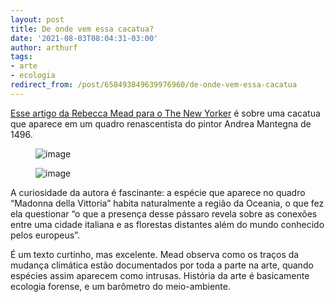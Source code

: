 ```yaml
---
layout: post
title: De onde vem essa cacatua?
date: '2021-08-03T08:04:31-03:00'
author: arthurf
tags:
- arte
- ecologia
redirect_from: /post/658493849639976960/de-onde-vem-essa-cacatua
---
```

[Esse artigo da Rebecca Mead para o The New Yorker](https://www.newyorker.com/magazine/2021/07/05/where-did-that-cockatoo-come-from) é sobre uma cacatua que aparece em um quadro renascentista do pintor Andrea Mantegna de 1496.

<figure data-orig-width="1151" data-orig-height="1700" class="tmblr-full"><img src="https://64.media.tumblr.com/e05c1d11ff6a2793caa87ff4e45fd6a2/9816417469afe38d-45/s540x810/f15290791f24ca34eaf0295ec67ed6ab5e5b36ae.jpg" alt="image" data-orig-width="1151" data-orig-height="1700"></figure><figure data-orig-width="602" data-orig-height="301" class="tmblr-full"><img src="https://64.media.tumblr.com/ea65253cc2a181df54ab9d88b2da35f0/9816417469afe38d-30/s540x810/d3217ea98d44d02b0935a01b2a44f14fb5130980.jpg" alt="image" data-orig-width="602" data-orig-height="301"></figure>

A curiosidade da autora é fascinante: a espécie que aparece no quadro “Madonna della Vittoria” habita naturalmente a região da Oceania, o que fez ela questionar “o que a presença desse pássaro revela sobre as conexões entre uma cidade italiana e as florestas distantes além do mundo conhecido pelos europeus”.

É um texto curtinho, mas excelente. Mead observa como os traços da mudança climática estão documentados por toda a parte na arte, quando espécies assim aparecem como intrusas. História da arte é basicamente ecologia forense, e um barômetro do meio-ambiente.

